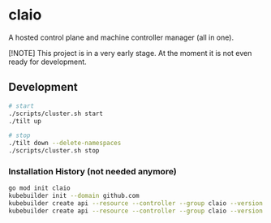 # claio

A hosted control plane and machine controller manager (all in one).

[!NOTE]
This project is in a very early stage. At the moment it is not even ready for development.

## Development

```sh
# start
./scripts/cluster.sh start
./tilt up

# stop
./tilt down --delete-namespaces
./scripts/cluster.sh stop
```

### Installation History (not needed anymore)

```sh
go mod init claio
kubebuilder init --domain github.com
kubebuilder create api --resource --controller --group claio --version v1alpha1 --kind ControlPlane
kubebuilder create api --resource --controller --group claio --version v1alpha1 --kind Machine
```

